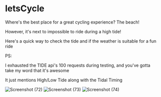 # letsCycle


Where's the best place for a great cycling experience? The beach!

However, it's next to impossible to ride during a high tide!

Here's a quick way to check the tide and if the weather is suitable for a fun ride

PS:

I exhausted the TIDE api's 100 requests during testing, and you've gotta take my word that it's awesome

It just mentions High/Low Tide along with the Tidal Timing

![Screenshot (72)](https://user-images.githubusercontent.com/81745636/117132815-faeb9000-adc0-11eb-91c5-86df436b5051.png)
![Screenshot (73)](https://user-images.githubusercontent.com/81745636/117132820-fd4dea00-adc0-11eb-9127-b890a26fbbd6.png)
![Screenshot (74)](https://user-images.githubusercontent.com/81745636/117132823-ff17ad80-adc0-11eb-93bc-6be9a48bae0b.png)

